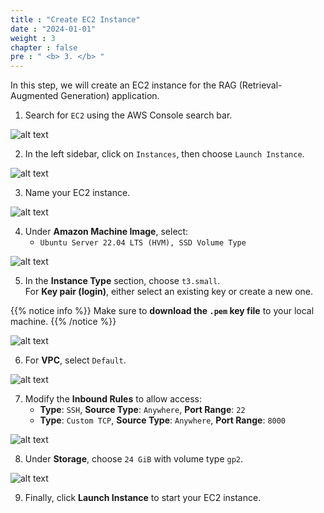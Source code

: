 ```yaml
---
title : "Create EC2 Instance"
date : "2024-01-01"
weight : 3
chapter : false
pre : " <b> 3. </b> "
---
```


In this step, we will create an EC2 instance for the RAG (Retrieval-Augmented Generation) application.

1. Search for `EC2` using the AWS Console search bar.

![alt text](/images/3.ec2/3.0.png)

2. In the left sidebar, click on `Instances`, then choose `Launch Instance`.

![alt text](/images/3.ec2/3.1.png)

3. Name your EC2 instance.

![alt text](/images/3.ec2/3.2.png)

4. Under **Amazon Machine Image**, select:
   - `Ubuntu Server 22.04 LTS (HVM), SSD Volume Type`

![alt text](/images/3.ec2/3.3.png)

5. In the **Instance Type** section, choose `t3.small`.  
   For **Key pair (login)**, either select an existing key or create a new one.

{{% notice info %}}
Make sure to **download the `.pem` key file** to your local machine.
{{% /notice %}}

![alt text](/images/3.ec2/3.4.png)

6. For **VPC**, select `Default`.

![alt text](/images/3.ec2/3.5.png)

7. Modify the **Inbound Rules** to allow access:
   - **Type**: `SSH`, **Source Type**: `Anywhere`, **Port Range**: `22`
   - **Type**: `Custom TCP`, **Source Type**: `Anywhere`, **Port Range**: `8000`

![alt text](/images/3.ec2/3.6.png)

8. Under **Storage**, choose `24 GiB` with volume type `gp2`.

![alt text](/images/3.ec2/3.7.png)

9. Finally, click **Launch Instance** to start your EC2 instance.
